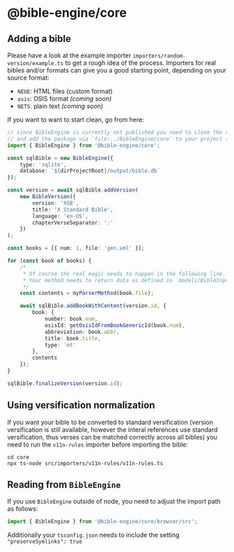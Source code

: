 # @bible-engine/core

## Adding a bible

Please have a look at the example importer `importers/random-version/example.ts` to get a rough idea of the process. Importers for real bibles and/or formats can give you a good starting point, depending on your source format:

-   `NEUE`: HTML files (custom format)
-   `osis`: OSIS format _(coming soon)_
-   `NETS`: plain text _(coming soon)_

If you want to want to start clean, go from here:

```typescript
// since BibleEngine is currently not published you need to clone the repository
// and add the package via `file:../BibleEngine/core` to your project (or use yarn link)
import { BibleEngine } from '@bible-engine/core';

const sqlBible = new BibleEngine({
    type: 'sqlite',
    database: `${dirProjectRoot}/output/bible.db`
});

const version = await sqlBible.addVersion(
    new BibleVersion({
        version: 'XSB',
        title: 'X Standard Bible',
        language: 'en-US',
        chapterVerseSeparator: ':'
    })
);

const books = [{ num: 1, file: 'gen.xml' }];

for (const book of books) {
    /*
     * Of course the real magic needs to happen in the following line.
     * Your method needs to return data as defined in `models/BibleInput.ts`
     */
    const contents = myParserMethod(book.file);

    await sqlBible.addBookWithContent(version.id, {
        book: {
            number: book.num,
            osisId: getOsisIdFromBookGenericId(book.num),
            abbreviation: book.abbr,
            title: book.title,
            type: 'ot'
        },
        contents
    });
}

sqlBible.finalizeVersion(version.id);
```

## Using versification normalization

If you want your bible to be converted to standard versification (version versification is still available, however the interal references use standard versification, thus verses can be matched correctly across all bibles) you need to run the `v11n-rules` importer before importing the bible:

```shell
cd core
npx ts-node src/importers/v11n-rules/v11n-rules.ts
```

## Reading from `BibleEngine`

If you use `BibleEngine` outside of node, you need to adjust the import path as follows:

```typescript
import { BibleEngine } from '@bible-engine/core/browser/src';
```

Additionally your `tsconfig.json` needs to include the setting `"preserveSymlinks": true`
